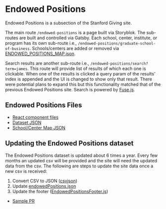 # Endowed Positions

Endowed Positions is a subsection of the Stanford Giving site. 

The main route `/endowed-positions` is a page built via Storyblok. The sub-routes are built and controlled via Gatsby. Each school, center, institute, or program has its own sub-route i.e., `/endowed-positions/graduate-school-of-business`. Schools/centers are added or removed via [ENDOWED_POSITIONS_MAP.json](https://github.com/SU-SWS/ood_giving_site/blob/dev/src/constants/ENDOWED_POSITIONS_MAP.json).

Search results are another sub-route i.e., `/endowed-positions/search?term=james`. This route will provide list of results of which each one is clickable. When one of the results is clicked a query param of the results' index is appended and the UI is changed to show only that result. There were potential plans to expand this but this functionality matched that of the previous Endowed Positions site. Search is powered by [Fuse.js](https://www.fusejs.io/).

## Endowed Positions Files

- [React component files](https://github.com/SU-SWS/ood_giving_site/tree/dev/src/components/endowed-positions)
- [Dataset JSON](https://github.com/SU-SWS/ood_giving_site/blob/dev/src/fixtures/endowedPositions.json)
- [School/Center Map JSON](https://github.com/SU-SWS/ood_giving_site/blob/dev/src/constants/ENDOWED_POSITIONS_MAP.json)

## Updating the Endowed Positions dataset

The Endowed Positions dataset is updated about 6 times a year. Every few months an updated csv will be provided and the site will need the updated data from the csv. The following are steps to update the site data once a new csv is received:

1. Convert CSV to JSON ([csvjson](https://csvjson.com/csv2json))
2. Update [endowedPositions.json](https://github.com/SU-SWS/ood_giving_site/blob/dev/src/fixtures/endowedPositions.json)
3. Update the footer ([EndowedPositionsFooter.js](https://github.com/SU-SWS/ood_giving_site/blob/dev/src/components/endowed-positions/EndowedPositionsFooter.js))

* [Sample PR](https://github.com/SU-SWS/ood_giving_site/pull/484) 
